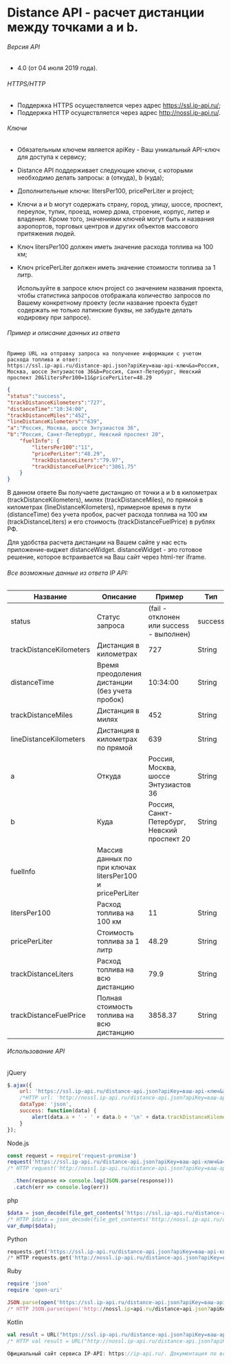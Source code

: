 # Distance API - расчет дистанции между точками a и b.

###### Версия API

- 4.0 (от 04 июля 2019 года).

###### HTTPS/HTTP

- Поддержка HTTPS осуществляется через адрес https://ssl.ip-api.ru/;
- Поддержка HTTP осуществляется через адрес http://nossl.ip-api.ru/.

###### Ключи

- Обязательным ключем является apiKey - Ваш уникальный API-ключ для доступа к сервису;
- Distance API поддерживает следующие ключи, с которыми необходимо делать запросы: a (откуда), b (куда);
- Дополнительные ключи: litersPer100, pricePerLiter и project;
- Ключи a и b могут содержать страну, город, улицу, шоссе, проспект, переулок, тупик, проезд, номер дома, строение, корпус, литер и владение. Кроме того, значениями ключей могут быть и названия аэропортов, торговых центров и других объектов массового притяжения людей.
- Ключ litersPer100 должен иметь значение расхода топлива на 100 км;
- Ключ pricePerLiter должен иметь значение стоимости топлива за 1 литр.

    Используйте в запросе ключ project со значением названия проекта, чтобы статистика запросов отображала количество запросов по Вашему конкретному проекту (если название проекта будет содержать не только латинские буквы, не забудьте делать кодировку при запросе).
    
###### Пример и описание данных из ответа

    Пример URL на отправку запроса на получение информации с учетом расхода топлива и ответ:
    https://ssl.ip-api.ru/distance-api.json?apiKey=ваш-api-ключ&a=Россия, Москва, шоссе Энтузиастов 36&b=Россия, Санкт-Петербург, Невский проспект 20&litersPer100=11&pricePerLiter=48.29
```json
{
"status":"success",
"trackDistanceKilometers":"727",
"distanceTime":"10:34:00",
"trackDistanceMiles":"452",
"lineDistanceKilometers":"639",
"a":"Россия, Москва, шоссе Энтузиастов 36",
"b":"Россия, Санкт-Петербург, Невский проспект 20",
	"fuelInfo": {
		"litersPer100":"11",
		"pricePerLiter":"48.29",
		"trackDistanceLiters":"79.97",
		"trackDistanceFuelPrice":"3861.75"
	}
}
```

В данном ответе Вы получаете дистанцию от точки a и b в километрах (trackDistanceKilometers), милях (trackDistanceMiles), по прямой в километрах (lineDistanceKilometers), примерное время в пути (distanceTime) без учета пробок, расчет расхода топлива на 100 км (trackDistanceLiters) и его стоимость (trackDistanceFuelPrice) в рублях РФ.

Для удобства расчета дистанции на Вашем сайте у нас есть приложение-виджет distanceWidget. distanceWidget - это готовое решение, которое встраивается на Ваш сайт через html-тег iframe.

###### Все возможные данные из ответа IP API:

|Название|Описание|Пример|Тип|
| --- | --- | --- | --- |
|status|Статус запроса|(fail - отклонен или success - выполнен)|success|String|
|trackDistanceKilometers|Дистанция в километрах|727|String|
|distanceTime|Время преодоления дистанции (без учета пробок)|10:34:00|String|
|trackDistanceMiles|Дистанция в милях|452|String|
|lineDistanceKilometers|Дистанция в километрах по прямой|639|String|
|a|Откуда|Россия, Москва, шоссе Энтузиастов 36|String|
|b|Куда|Россия, Санкт-Петербург, Невский проспект 20|String|
|fuelInfo|Массив данных по при ключах litersPer100 и pricePerLiter|		
|litersPer100|Расход топлива на 100 км|11|String|
|pricePerLiter|Стоимость топлива за 1 литр|48.29|String|
|trackDistanceLiters|Расход топлива на всю дистанцию|79.9|String|
|trackDistanceFuelPrice|Полная стоимость топлива на всю дистанцию|3858.37|String|

###### Использование API
jQuery
```js
$.ajax({
  	url: 'https://ssl.ip-api.ru/distance-api.json?apiKey=ваш-api-ключ&a=откуда&b=куда',
  	/*HTTP url: 'http://nossl.ip-api.ru/distance-api.json?apiKey=ваш-api-ключ&a=откуда&b=куда', */   
  	dataType: 'json',
    success: function(data) {
        alert(data.a + ' - ' + data.b + '\n' + data.trackDistanceKilometers + '\n' + data.trackDistanceMiles);
    }
});
```
Node.js
```js
const request = require('request-promise')
request('https://ssl.ip-api.ru/distance-api.json?apiKey=ваш-api-ключ&a=откуда&b=куда')
/* HTTP request('http://nossl.ip-api.ru/distance-api.json?apiKey=ваш-api-ключ&a=откуда&b=куда') */

  .then(response => console.log(JSON.parse(response)))
  .catch(err => console.log(err))
```
php
```php
$data = json_decode(file_get_contents('https://ssl.ip-api.ru/distance-api.json?apiKey=ваш-api-ключ&a=откуда&b=куда'));
/* HTTP $data = json_decode(file_get_contents('http://nossl.ip-api.ru/distance-api.json?apiKey=apiKey=ваш-api-ключ&a=откуда&b=куда')); */
var_dump($data);
```
Python
```python
requests.get('https://ssl.ip-api.ru/distance-api.json?apiKey=ваш-api-ключ&a=откуда&b=куда')
/* HTTP requests.get('http://nossl.ip-api.ru/distance-api.json?apiKey=ваш-api-ключ&a=откуда&b=куда') */
```
Ruby
```ruby
require 'json'
require 'open-uri'

JSON.parse(open('https://ssl.ip-api.ru/distance-api.json?apiKey=ваш-api-ключ&a=откуда&b=куда').read)
/* HTTP JSON.parse(open('http://nossl.ip-api.ru/distance-api.json?apiKey=ваш-api-ключ&a=откуда&b=куда').read) */
```
Kotlin
```kotlin
val result = URL("https://ssl.ip-api.ru/distance-api.json?apiKey=ваш-api-ключ&a=откуда&b=куда").readText()
/* HTTP val result = URL("http://nossl.ip-api.ru/distance-api.json?apiKey=ваш-api-ключ&a=откуда&b=куда").readText() */

Официальный сайт сервиса IP-API: https://ip-api.ru/. Документация по всем API: https://ip-api.ru/documentation/ или https://github.com/ip-api-ru/
